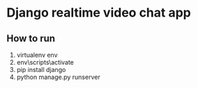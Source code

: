 # Django realtime video chat app

## How to run

1. virtualenv env
2. env\scripts\activate
3. pip install django
4. python manage.py runserver

